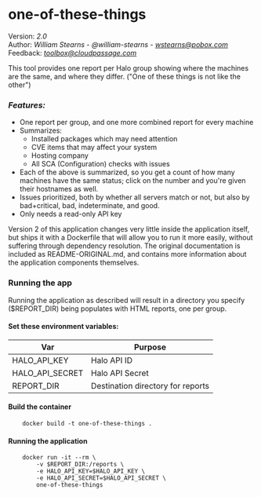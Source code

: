 # one-of-these-things

Version: *2.0*
<br />
Author: *William Stearns - @william-stearns - wstearns@pobox.com*
Feedback: *toolbox@cloudpassage.com*

This tool provides one report per Halo group showing where the machines are the same, and where they differ. ("One of these things is not like the other")

### *Features:*
* One report per group, and one more combined report for every machine
* Summarizes:
    * Installed packages which may need attention
    * CVE items that may affect your system
    * Hosting company
    * All SCA (Configuration) checks with issues
* Each of the above is summarized, so you get a count of how many machines have the same status; click on the number and you're given their hostnames as well.
* Issues prioritized, both by whether all servers match or not, but also by bad+critical, bad, indeterminate, and good.
* Only needs a read-only API key

Version 2 of this application changes very little inside the application itself,
but ships it with a Dockerfile that will allow you to run it more easily,
without suffering through dependency resolution.  The original documentation
is included as README-ORIGINAL.md, and contains more information about the
application components themselves.

### Running the app

Running the application as described will result in a directory you specify
($REPORT_DIR) being populates with HTML reports, one per group.

#### Set these environment variables:

| Var              | Purpose                           |
|------------------|-----------------------------------|
| HALO_API_KEY     | Halo API ID                       |
| HALO_API_SECRET  | Halo API Secret                   |
| REPORT_DIR       | Destination directory for reports |


#### Build the container
        docker build -t one-of-these-things .

#### Running the application
        docker run -it --rm \
            -v $REPORT_DIR:/reports \
            -e HALO_API_KEY=$HALO_API_KEY \
            -e HALO_API_SECRET=$HALO_API_SECRET \
            one-of-these-things


<!---
#CPTAGS:community-supported audit
#TBICON:images/ruby_icon.png
-->
